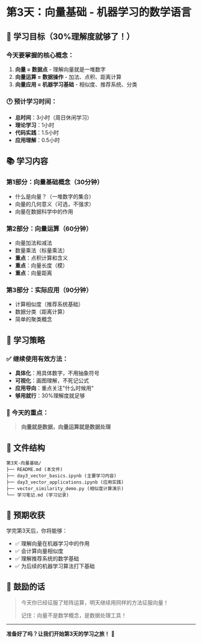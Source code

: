 # 第3天：向量基础 - 机器学习的数学语言

## 🎯 学习目标（30%理解度就够了！）

### 今天要掌握的核心概念：
1. **向量 = 数据点** - 理解向量就是一堆数字
2. **向量运算 = 数据操作** - 加法、点积、距离计算
3. **向量应用 = 机器学习基础** - 相似度、推荐系统、分类

### 🕐 预计学习时间：
- **总时间**：3小时（周日休闲学习）
- **理论学习**：1小时
- **代码实践**：1.5小时
- **应用理解**：0.5小时

## 📚 学习内容

### 第1部分：向量基础概念（30分钟）
- 什么是向量？（一堆数字的集合）
- 向量的几何意义（可选，不强求）
- 向量在数据科学中的作用

### 第2部分：向量运算（60分钟）
- 向量加法和减法
- 数量乘法（标量乘法）
- **重点**：点积计算和含义
- **重点**：向量长度（模）
- **重点**：向量距离

### 第3部分：实际应用（90分钟）
- 计算相似度（推荐系统基础）
- 数据分类（距离计算）
- 简单的聚类概念

## 🎯 学习策略

### ✅ 继续使用有效方法：
- **具体化**：用具体数字，不用抽象符号
- **可视化**：画图理解，不死记公式
- **应用导向**：重点关注"什么时候用"
- **够用就行**：30%理解度就足够

### 🚀 今天的重点：
> **向量就是数据，向量运算就是数据处理**

## 📁 文件结构

```
第3天-向量基础/
├── README.md (本文件)
├── day3_vector_basics.ipynb (主要学习内容)
├── day3_vector_applications.ipynb (应用实践)
├── vector_similarity_demo.py (相似度计算演示)
└── 学习笔记.md (学习记录)
```

## 🎉 预期收获

学完第3天后，你将能够：
- ✅ 理解向量在机器学习中的作用
- ✅ 会计算向量相似度
- ✅ 理解推荐系统的数学基础
- ✅ 为后续的机器学习算法打下基础

## 🌟 鼓励的话

> 今天你已经征服了矩阵运算，明天继续用同样的方法征服向量！
> 
> 记住：向量不是数学概念，是数据处理工具！

---

**准备好了吗？让我们开始第3天的学习之旅！** 🚀 